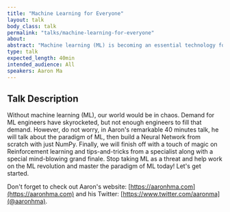 ```yaml
---
title: "Machine Learning for Everyone"
layout: talk
body_class: talk
permalink: "talks/machine-learning-for-everyone"
about: 
abstract: "Machine learning (ML) is becoming an essential technology for our day to day life. Stop taking ML as a threat and learn it today as not learning it is a HUGE LOSS! Get started today with ML in Aaron's remarkable 40 minutes talk. We will start by talking about the paradigm of ML, then take a deep dive into Neural Networks and build a Neural Network from scratch with just NumPy and no frameworks! Finally, we will finish off by talking about Reinforcement learning and how it is empowering YouTube suggestions along with tips-and-tricks from a specialist plus a grand finale mind-blowing demo. Ready to master the paradigm of ML? Let's get started. Don't forget to check out Aaron's website: https://aaronhma.com and his Twitter: @aaronhma."
type: talk
expected_length: 40min
intended_audience: All
speakers: Aaron Ma
---
```


## Talk Description
Without machine learning (ML), our world would be in chaos.
Demand for ML engineers have skyrocketed, but not enough engineers to fill that demand.
However, do not worry, in Aaron's remarkable 40 minutes talk, he will talk about the paradigm of ML, then build a Neural Network from scratch with just NumPy.
Finally, we will finish off with a touch of magic on Reinforcement learning and tips-and-tricks from a specialist along with a special mind-blowing grand finale.
Stop taking ML as a threat and help work on the ML revolution and master the paradigm of ML today!
Let's get started.

Don't forget to check out Aaron's website: [https://aaronhma.com](https://aaronhma.com) and his Twitter: [https://www.twitter.com/aaronma](@aaronhma).
